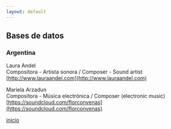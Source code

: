 ```yaml
---
layout: default
---
```


## Bases de datos 

### Argentina 


Laura Andel  
Compositora - Artista sonora / Composer - Sound artist  
[http://www.lauraandel.com](http://www.lauraandel.com)  


Mariela Arzadun  
Compositora - Música electrónica / Composer (electronic music)  
[https://soundcloud.com/florconvenas](https://soundcloud.com/florconvenas)  



[inicio](./)
